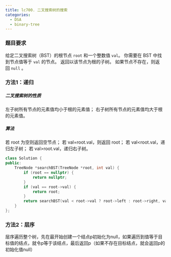 ```yaml
---
title: lc700. 二叉搜索树的搜索
categories:
  - DSA
  - binary-tree
---
```

### 题目要求
给定二叉搜索树（BST）的根节点 `root` 和一个整数值 `val`。
你需要在 BST 中找到节点值等于 `val` 的节点。 返回以该节点为根的子树。 如果节点不存在，则返回 `null` 。
### 方法1：递归
##### 二叉搜索树的性质
左子树所有节点的元素值均小于根的元素值；
右子树所有节点的元素值均大于根的元素值。

##### 算法
若 root 为空则返回空节点；
若 val=root.val，则返回 root；
若 val<root.val，递归左子树；
若 val>root.val，递归右子树。

```cpp
class Solution {
public:
    TreeNode *searchBST(TreeNode *root, int val) {
        if (root == nullptr) {
            return nullptr;
        }
        if (val == root->val) {
            return root;
        }
        return searchBST(val < root->val ? root->left : root->right, val);
    }
};
```

### 方法2：层序
层序遍历整个树，先在最开始创建一个结点p初始化为null，如果遍历到值等于目标值的结点，就令p等于该结点，最后返回p（如果不存在目标结点，就会返回p的初始化值null）